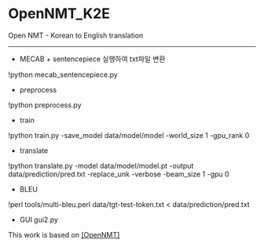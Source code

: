 # OpenNMT_K2E
Open NMT - Korean to English translation

---------------------------------------------------------------------------------------------------
- MECAB + sentencepiece 실행하여 txt파일 변환

!python mecab_sentencepiece.py

- preprocess

!python preprocess.py

- train

!python train.py -save_model data/model/model -world_size 1 -gpu_rank 0

- translate

!python translate.py -model data/model/model.pt -output data/prediction/pred.txt -replace_unk -verbose -beam_size 1 -gpu 0

- BLEU

!perl tools/multi-bleu.perl data/tgt-test-token.txt < data/prediction/pred.txt

- GUI
gui2.py


This work is based on [\[OpenNMT\]](https://github.com/OpenNMT/OpenNMT-py)
